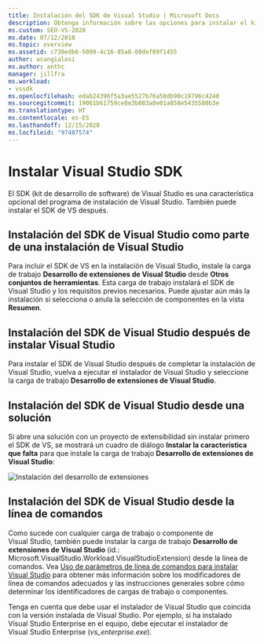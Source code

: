 ```yaml
---
title: Instalación del SDK de Visual Studio | Microsoft Docs
description: Obtenga información sobre las opciones para instalar el kit de desarrollo de software de Visual Studio, incluso durante la instalación de Visual Studio.
ms.custom: SEO-VS-2020
ms.date: 07/12/2018
ms.topic: overview
ms.assetid: c730edb6-5099-4c16-85a8-08def09f1455
author: acangialosi
ms.author: anthc
manager: jillfra
ms.workload:
- vssdk
ms.openlocfilehash: edab24396f5a3ae5527b76a58db90c19796c4240
ms.sourcegitcommit: 19061b61759ce8e3b083a0e01a858e5435580b3e
ms.translationtype: HT
ms.contentlocale: es-ES
ms.lasthandoff: 12/15/2020
ms.locfileid: "97487574"
---
```

# <a name="install-the-visual-studio-sdk"></a>Instalar Visual Studio SDK

El SDK (kit de desarrollo de software) de Visual Studio es una característica opcional del programa de instalación de Visual Studio. También puede instalar el SDK de VS después.

## <a name="install-the-visual-studio-sdk-as-part-of-a-visual-studio-installation"></a>Instalación del SDK de Visual Studio como parte de una instalación de Visual Studio

Para incluir el SDK de VS en la instalación de Visual Studio, instale la carga de trabajo **Desarrollo de extensiones de Visual Studio** desde **Otros conjuntos de herramientas**. Esta carga de trabajo instalará el SDK de Visual Studio y los requisitos previos necesarios. Puede ajustar aún más la instalación si selecciona o anula la selección de componentes en la vista **Resumen**.

## <a name="install-the-visual-studio-sdk-after-installing-visual-studio"></a>Instalación del SDK de Visual Studio después de instalar Visual Studio

Para instalar el SDK de Visual Studio después de completar la instalación de Visual Studio, vuelva a ejecutar el instalador de Visual Studio y seleccione la carga de trabajo **Desarrollo de extensiones de Visual Studio**.

## <a name="install-the-visual-studio-sdk-from-a-solution"></a>Instalación del SDK de Visual Studio desde una solución

Si abre una solución con un proyecto de extensibilidad sin instalar primero el SDK de VS, se mostrará un cuadro de diálogo **Instalar la característica que falta** para que instale la carga de trabajo **Desarrollo de extensiones de Visual Studio**:

![Instalación del desarrollo de extensiones](../extensibility/media/install-extension-development.png "Instalación del desarrollo de extensiones")

## <a name="install-the-visual-studio-sdk-from-the-command-line"></a>Instalación del SDK de Visual Studio desde la línea de comandos

Como sucede con cualquier carga de trabajo o componente de Visual Studio, también puede instalar la carga de trabajo **Desarrollo de extensiones de Visual Studio** (id.: Microsoft.VisualStudio.Workload.VisualStudioExtension) desde la línea de comandos. Vea [Uso de parámetros de línea de comandos para instalar Visual Studio](../install/use-command-line-parameters-to-install-visual-studio.md) para obtener más información sobre los modificadores de línea de comandos adecuados y las instrucciones generales sobre cómo determinar los identificadores de cargas de trabajo o componentes.

Tenga en cuenta que debe usar el instalador de Visual Studio que coincida con la versión instalada de Visual Studio. Por ejemplo, si ha instalado Visual Studio Enterprise en el equipo, debe ejecutar el instalador de Visual Studio Enterprise (*vs_enterprise.exe*).
